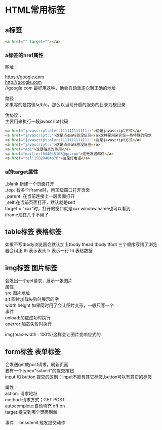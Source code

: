 # HTML常用标签

## a标签
```html
<a href="" target=""></a>
```
### a标签的href属性
网址：

https://google.com  
http://google.com  
//google.com 最好用这种，他会自动重定向到正确的地址  

路径：  
如果写的是路径/a/b/c，那么以当前开启的服务的目录为根目录

伪协议：  
主要用来执行一段javascript代码  
```html
<a href="javascript:alert(11111111111);">这是javascript方式</a>
<a href="javascript:;">这是点击a标签没反应</a>这种是用来实现一些特殊的需求
<a href="javascript:alert(11111111111);">这是javascript方式</a>
<a href="javascript:;">这是点击a标签没反应</a>
<a href="#p1">这是锚点的作用</a>
<a href="mailto:1044045168@qq.com">这是发送邮件</a>
<a href="tel:15820484676">这是打电话</a>
```
### a的target属性  
_blank:新建一个页面打开  
_top: 有多个iframe时，再顶级窗口打开页面  
_parent: 在当前连接上一层页面打开  
_self:在当前页面打开，默认就是self  
target = "xxx"时，打开的窗口就是xxx window.name也可以看到   
iframe现在几乎不用了  

## table标签 表格标签
如果不写tbody浏览器会默认加上tbody
thead
tbody
tfoot
三个顺序写错了浏览器会纠正
th 表示表头
tr 表示一行
td 表格数据


## img标签 图片标签
会发出一个get请求，展示一张图片  
属性：  
src 图片地址  
alt 图片加载失败时展示的字  
width height 如果同时用了会让图片变形，一般只写一个  
事件：  
onload:加载成功时执行  
onerror:加载失败时执行  

img{max-width : 100%}这样会让图片变响应式的 


## form标签 表单标签
会发送get或post请求，刷新页面  
要有一个type="submit"的提交按钮  
input 和 button 提交的区别：input不能有其它标签,button可以有其它的标签  

属性：  
action: 请求地址  
method:请求方式；GET  POST  
autocomplete:自动填充 off on   
target:提交到哪个页面刷新  

事件：
onsubmit 触发提交动作
